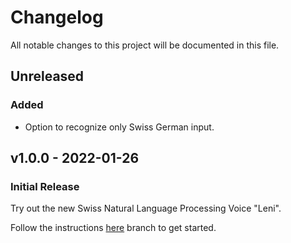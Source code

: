 # Changelog
All notable changes to this project will be documented in this file.

## Unreleased

### Added
- Option to recognize only Swiss German input.

## v1.0.0 - 2022-01-26
### Initial Release
Try out the new Swiss Natural Language Processing Voice "Leni".

Follow the instructions [here](https://github.com/isolutionsag/cognitive-services-speech-demo/tree/v1.0.0) branch to get started.